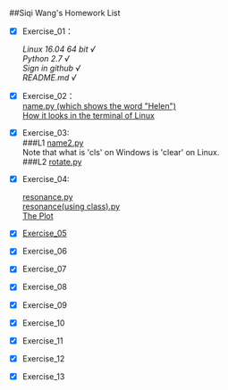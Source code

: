 ##Siqi Wang's Homework List

- [x] Exercise_01：

    *Linux 16.04 64 bit        √*    
    *Python 2.7                √*   
    *Sign in github            √*   
    *README.md                 √*  



- [x] Exercise_02：  
[name.py   (which shows the word "Helen")](https://github.com/wangsiqihelen/computationalphysics_N2013301040002/blob/master/name.py)   
[How it looks in the terminal of Linux](https://github.com/wangsiqihelen/computationalphysics_N2013301040002/blob/master/name.png)  



- [x] Exercise_03:  
###L1
[name2.py](https://github.com/wangsiqihelen/computationalphysics_N2013301040002/blob/master/name2.py)  
Note that what is 'cls' on Windows is 'clear' on Linux.  
###L2
[rotate.py](https://github.com/wangsiqihelen/computationalphysics_N2013301040002/blob/master/rotate.py)  




- [x] Exercise_04:  

    [resonance.py](https://github.com/wangsiqihelen/computationalphysics_N2013301040002/blob/master/resonance.py)  
    [resonance(using class).py](https://github.com/wangsiqihelen/computationalphysics_N2013301040002/blob/master/resonance(using%20class).py)  
    [The Plot](https://github.com/wangsiqihelen/computationalphysics_N2013301040002/blob/master/figure_1.png)  



- [x] [Exercise_05](https://github.com/wangsiqihelen/computationalphysics_N2013301040002/blob/master/Exercise_05-Problem-2.6/Exercise%205.md)

- [x] Exercise_06

- [x] Exercise_07

- [x] Exercise_08

- [x] Exercise_09

- [x] Exercise_10

- [x] Exercise_11

- [x] Exercise_12

- [x] Exercise_13
